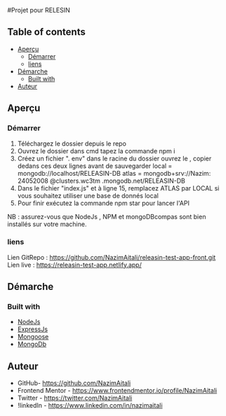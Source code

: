 #Projet pour RELESIN

## Table of contents

- [Aperçu](#Aperçu)
  - [Démarrer](#Démarrer)
  - [liens](#liens)
- [Démarche](Démarche)
  - [Built with](#built-with)
- [Auteur](#Auteur)

## Aperçu

### Démarrer

1. Téléchargez le dossier depuis le repo
2. Ouvrez le dossier dans cmd tapez la commande npm i
3. Créez un fichier ". env" dans le racine du dossier ouvrez le , copier dedans ces deux lignes avant de sauvegarder
   local = mongodb://localhost/RELEASIN-DB
   atlas = mongodb+srv://Nazim: 24052008 @clusters.wc3tm .mongodb.net/RELEASIN-DB
4. Dans le fichier "index.js" et à ligne 15, remplacez ATLAS par LOCAL si vous souhaitez utiliser une base de donnés local
5. Pour finir exécutez la commande npm star pour lancer l'API

NB : assurez-vous que NodeJs , NPM et mongoDBcompas sont bien installés sur votre machine.

### liens

Lien GitRepo : https://github.com/NazimAitali/releasin-test-app-front.git
Lien live : https://releasin-test-app.netlify.app/

## Démarche

### Built with

- [NodeJs](https://nodejs.org/en/)
- [ExpressJs](https://expressjs.com/fr/)
- [Mongoose](https://mongoosejs.com/)
- [MongoDb](https://www.mongodb.com/)

## Auteur

- GitHub- https://github.com/NazimAitali
- Frontend Mentor - https://www.frontendmentor.io/profile/NazimAitali
- Twitter - https://twitter.com/NazimAitali
- !linkedIn - https://www.linkedin.com/in/nazimaitali
